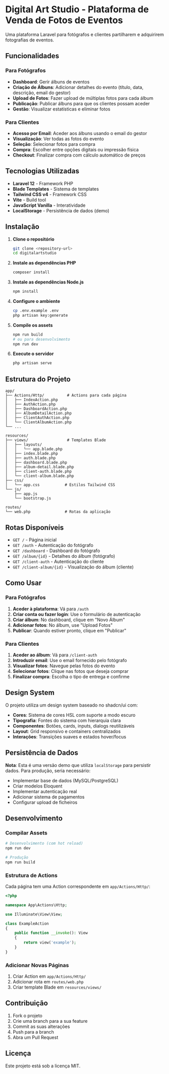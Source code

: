 # Digital Art Studio - Plataforma de Venda de Fotos de Eventos

Uma plataforma Laravel para fotógrafos e clientes partilharem e adquirirem fotografias de eventos.

## Funcionalidades

### Para Fotógrafos
- **Dashboard**: Gerir álbuns de eventos
- **Criação de Álbuns**: Adicionar detalhes do evento (título, data, descrição, email do gestor)
- **Upload de Fotos**: Fazer upload de múltiplas fotos para cada álbum
- **Publicação**: Publicar álbuns para que os clientes possam aceder
- **Gestão**: Visualizar estatísticas e eliminar fotos

### Para Clientes
- **Acesso por Email**: Aceder aos álbuns usando o email do gestor
- **Visualização**: Ver todas as fotos do evento
- **Seleção**: Selecionar fotos para compra
- **Compra**: Escolher entre opções digitais ou impressão física
- **Checkout**: Finalizar compra com cálculo automático de preços

## Tecnologias Utilizadas

- **Laravel 12** - Framework PHP
- **Blade Templates** - Sistema de templates
- **Tailwind CSS v4** - Framework CSS
- **Vite** - Build tool
- **JavaScript Vanilla** - Interatividade
- **LocalStorage** - Persistência de dados (demo)

## Instalação

1. **Clone o repositório**
   ```bash
   git clone <repository-url>
   cd digitalartstudio
   ```

2. **Instale as dependências PHP**
   ```bash
   composer install
   ```

3. **Instale as dependências Node.js**
   ```bash
   npm install
   ```

4. **Configure o ambiente**
   ```bash
   cp .env.example .env
   php artisan key:generate
   ```

5. **Compile os assets**
   ```bash
   npm run build
   # ou para desenvolvimento
   npm run dev
   ```

6. **Execute o servidor**
   ```bash
   php artisan serve
   ```

## Estrutura do Projeto

```
app/
├── Actions/Http/          # Actions para cada página
│   ├── IndexAction.php
│   ├── AuthAction.php
│   ├── DashboardAction.php
│   ├── AlbumDetailAction.php
│   ├── ClientAuthAction.php
│   └── ClientAlbumAction.php
└── ...

resources/
├── views/                 # Templates Blade
│   ├── layouts/
│   │   └── app.blade.php
│   ├── index.blade.php
│   ├── auth.blade.php
│   ├── dashboard.blade.php
│   ├── album-detail.blade.php
│   ├── client-auth.blade.php
│   └── client-album.blade.php
├── css/
│   └── app.css           # Estilos Tailwind CSS
└── js/
    ├── app.js
    └── bootstrap.js

routes/
└── web.php               # Rotas da aplicação
```

## Rotas Disponíveis

- `GET /` - Página inicial
- `GET /auth` - Autenticação do fotógrafo
- `GET /dashboard` - Dashboard do fotógrafo
- `GET /album/{id}` - Detalhes do álbum (fotógrafo)
- `GET /client-auth` - Autenticação do cliente
- `GET /client-album/{id}` - Visualização do álbum (cliente)

## Como Usar

### Para Fotógrafos

1. **Aceder à plataforma**: Vá para `/auth`
2. **Criar conta ou fazer login**: Use o formulário de autenticação
3. **Criar álbum**: No dashboard, clique em "Novo Álbum"
4. **Adicionar fotos**: No álbum, use "Upload Fotos"
5. **Publicar**: Quando estiver pronto, clique em "Publicar"

### Para Clientes

1. **Aceder ao álbum**: Vá para `/client-auth`
2. **Introduzir email**: Use o email fornecido pelo fotógrafo
3. **Visualizar fotos**: Navegue pelas fotos do evento
4. **Selecionar fotos**: Clique nas fotos que deseja comprar
5. **Finalizar compra**: Escolha o tipo de entrega e confirme

## Design System

O projeto utiliza um design system baseado no shadcn/ui com:

- **Cores**: Sistema de cores HSL com suporte a modo escuro
- **Tipografia**: Fontes do sistema com hierarquia clara
- **Componentes**: Botões, cards, inputs, dialogs reutilizáveis
- **Layout**: Grid responsivo e containers centralizados
- **Interações**: Transições suaves e estados hover/focus

## Persistência de Dados

**Nota**: Esta é uma versão demo que utiliza `localStorage` para persistir dados. Para produção, seria necessário:

- Implementar base de dados (MySQL/PostgreSQL)
- Criar modelos Eloquent
- Implementar autenticação real
- Adicionar sistema de pagamentos
- Configurar upload de ficheiros

## Desenvolvimento

### Compilar Assets
```bash
# Desenvolvimento (com hot reload)
npm run dev

# Produção
npm run build
```

### Estrutura de Actions

Cada página tem uma Action correspondente em `app/Actions/Http/`:

```php
<?php

namespace App\Actions\Http;

use Illuminate\View\View;

class ExampleAction
{
    public function __invoke(): View
    {
        return view('example');
    }
}
```

### Adicionar Novas Páginas

1. Criar Action em `app/Actions/Http/`
2. Adicionar rota em `routes/web.php`
3. Criar template Blade em `resources/views/`

## Contribuição

1. Fork o projeto
2. Crie uma branch para a sua feature
3. Commit as suas alterações
4. Push para a branch
5. Abra um Pull Request

## Licença

Este projeto está sob a licença MIT.